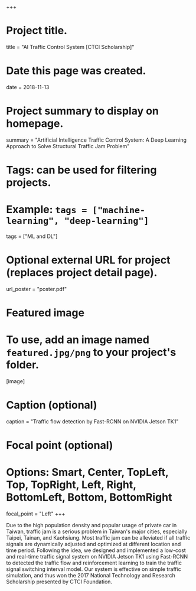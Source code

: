 +++
# Project title.
title = "AI Traffic Control System [CTCI Scholarship]"

# Date this page was created.
date = 2018-11-13

# Project summary to display on homepage.
summary = "Artificial Intelligence Traffic Control System: A Deep Learning Approach to Solve Structural Traffic Jam Problem"

# Tags: can be used for filtering projects.
# Example: `tags = ["machine-learning", "deep-learning"]`
tags = ["ML and DL"]

# Optional external URL for project (replaces project detail page).
url_poster = "poster.pdf"

# Featured image
# To use, add an image named `featured.jpg/png` to your project's folder. 
[image]
  # Caption (optional)
  caption = "Traffic flow detection by Fast-RCNN on NVIDIA Jetson TK1"
  
  # Focal point (optional)
  # Options: Smart, Center, TopLeft, Top, TopRight, Left, Right, BottomLeft, Bottom, BottomRight
  focal_point = "Left"
+++

Due to the high population density and popular usage of private car in Taiwan, traffic jam is a serious problem in Taiwan's major cities, especially Taipei, Tainan, and Kaohsiung.
Most traffic jam can be alleviated if all traffic signals are dynamically adjusted and optimized at different location and time period.
Following the idea, we designed and implemented a low-cost and real-time traffic signal system on NVIDIA Jetson TK1 using Fast-RCNN to detected the traffic flow and reinforcement learning to train the traffic signal switching interval model.
Our system is effective on simple traffic simulation, and thus won the 2017 National Technology and Research Scholarship presented by CTCI Foundation.
